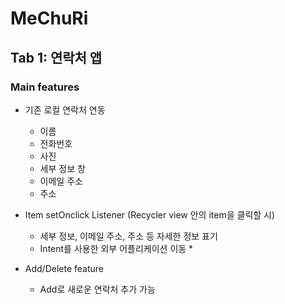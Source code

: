 # MeChuRi

## Tab 1: 연락처 앱

### Main features

* 기존 로컬 연락처 연동
  * 이름
  * 전화번호
  * 사진
  * 세부 정보 창
  * 이메일 주소
  * 주소
  
* Item setOnclick Listener (Recycler view 안의 item을 클릭할 시)
  * 세부 정보, 이메일 주소, 주소 등 자세한 정보 표기
  * Intent를 사용한 외부 어플리케이션 이동
    * 
  
* Add/Delete feature
  * Add로 새로운 연락처 추가 가능
    
